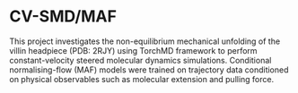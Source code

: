 # CV-SMD/MAF
This project investigates the non-equilibrium mechanical unfolding of the villin headpiece (PDB: 2RJY) using TorchMD framework to perform constant-velocity steered molecular dynamics simulations. Conditional normalising-flow (MAF) models were trained on trajectory data conditioned on physical observables such as molecular extension and pulling force.
